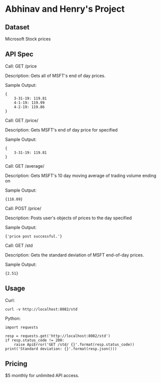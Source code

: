 # Abhinav and Henry's Project

## Dataset

Microsoft Stock prices

## API Spec

Call: GET /price

Description: Gets all of MSFT's end of day prices.

Sample Output: 
```
{
    3-31-19: 119.81
    4-1-19: 119.99
    4-2-19: 119.86
}
```

Call: GET /price/<day>

Description: Gets MSFT's end of day price for specified <day>

Sample Output:
```
{
    3-31-19: 119.81
}
```

Call: GET /average/<endDay>

Description: Gets MSFT's 10 day moving average of trading volume ending on <endDay>

Sample Output:
```
{118.09}
```

Call: POST /price/<day>

Description: Posts user's objects of prices to the day specified

Sample Output:
```
{'price post successful.'}
```

Call: GET /std

Description: Gets the standard deviation of MSFT end-of-day prices.

Sample Output:
```
{2.51}
```

## Usage

Curl: 

```curl -v http://localhost:8082/std```

Python:

```
import requests

resp = requests.get('http://localhost:8082/std')
if resp.status_code != 200:
    raise ApiError('GET /std/ {}'.format(resp.status_code))
print('Standard deviation: {}'.format(resp.json()))
```

## Pricing

$5 monthly for unlimited API access.

